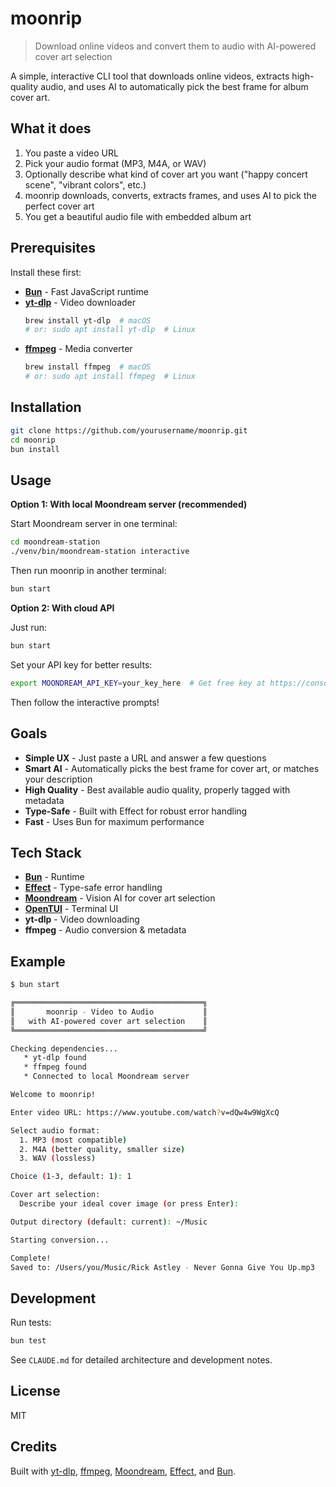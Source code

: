 # moonrip

> Download online videos and convert them to audio with AI-powered cover art selection

A simple, interactive CLI tool that downloads online videos, extracts high-quality audio, and uses AI to automatically pick the best frame for album cover art.

## What it does

1. You paste a video URL
2. Pick your audio format (MP3, M4A, or WAV)
3. Optionally describe what kind of cover art you want ("happy concert scene", "vibrant colors", etc.)
4. moonrip downloads, converts, extracts frames, and uses AI to pick the perfect cover art
5. You get a beautiful audio file with embedded album art

## Prerequisites

Install these first:

- **[Bun](https://bun.sh)** - Fast JavaScript runtime
- **[yt-dlp](https://github.com/yt-dlp/yt-dlp)** - Video downloader
  ```bash
  brew install yt-dlp  # macOS
  # or: sudo apt install yt-dlp  # Linux
  ```
- **[ffmpeg](https://ffmpeg.org)** - Media converter
  ```bash
  brew install ffmpeg  # macOS
  # or: sudo apt install ffmpeg  # Linux
  ```

## Installation

```bash
git clone https://github.com/yourusername/moonrip.git
cd moonrip
bun install
```

## Usage

**Option 1: With local Moondream server (recommended)**

Start Moondream server in one terminal:
```bash
cd moondream-station
./venv/bin/moondream-station interactive
```

Then run moonrip in another terminal:
```bash
bun start
```

**Option 2: With cloud API**

Just run:
```bash
bun start
```

Set your API key for better results:
```bash
export MOONDREAM_API_KEY=your_key_here  # Get free key at https://console.moondream.ai
```

Then follow the interactive prompts!

## Goals

- **Simple UX** - Just paste a URL and answer a few questions
- **Smart AI** - Automatically picks the best frame for cover art, or matches your description
- **High Quality** - Best available audio quality, properly tagged with metadata
- **Type-Safe** - Built with Effect for robust error handling
- **Fast** - Uses Bun for maximum performance

## Tech Stack

- **[Bun](https://bun.sh)** - Runtime
- **[Effect](https://effect.website)** - Type-safe error handling
- **[Moondream](https://moondream.ai)** - Vision AI for cover art selection
- **[OpenTUI](https://github.com/sst/opentui)** - Terminal UI
- **yt-dlp** - Video downloading
- **ffmpeg** - Audio conversion & metadata

## Example

```bash
$ bun start

╔══════════════════════════════════════════╗
║       moonrip - Video to Audio           ║
║   with AI-powered cover art selection    ║
╚══════════════════════════════════════════╝

Checking dependencies...
   * yt-dlp found
   * ffmpeg found
   * Connected to local Moondream server

Welcome to moonrip!

Enter video URL: https://www.youtube.com/watch?v=dQw4w9WgXcQ

Select audio format:
  1. MP3 (most compatible)
  2. M4A (better quality, smaller size)
  3. WAV (lossless)

Choice (1-3, default: 1): 1

Cover art selection:
  Describe your ideal cover image (or press Enter):

Output directory (default: current): ~/Music

Starting conversion...

Complete!
Saved to: /Users/you/Music/Rick Astley - Never Gonna Give You Up.mp3
```

## Development

Run tests:
```bash
bun test
```

See `CLAUDE.md` for detailed architecture and development notes.

## License

MIT

## Credits

Built with [yt-dlp](https://github.com/yt-dlp/yt-dlp), [ffmpeg](https://ffmpeg.org), [Moondream](https://moondream.ai), [Effect](https://effect.website), and [Bun](https://bun.sh).
